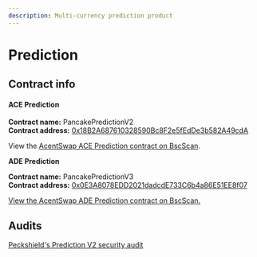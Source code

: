 ```yaml
---
description: Multi-currency prediction product
---
```


# Prediction

## Contract info

#### **ACE Prediction**

**Contract name:** PancakePredictionV2\
**Contract address:** [0x18B2A687610328590Bc8F2e5fEdDe3b582A49cdA](https://bscscan.com/address/0x18B2A687610328590Bc8F2e5fEdDe3b582A49cdA)

View the [AcentSwap ACE Prediction contract on BscScan](https://bscscan.com/address/0x18B2A687610328590Bc8F2e5fEdDe3b582A49cdA#code).



**ADE Prediction**

**Contract name:** PancakePredictionV3\
**Contract address:** [0x0E3A8078EDD2021dadcdE733C6b4a86E51EE8f07](https://bscscan.com/address/0x0e3a8078edd2021dadcde733c6b4a86e51ee8f07)

[View the AcentSwap ADE Prediction contract on BscScan.](https://bscscan.com/address/0x0e3a8078edd2021dadcde733c6b4a86e51ee8f07)

## Audits

[Peckshield's Prediction V2 security audit](https://github.com/peckshield/publications/blob/master/audit\_reports/PeckShield-Audit-Report-AcentSwap-PredictionV2-v1.0.pdf)
